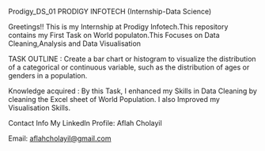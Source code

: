 Prodigy_DS_01
PRODIGY INFOTECH (Internship-Data Science)

Greetings!! This is my Internship at Prodigy Infotech.This repository contains my First Task on World populaton.This Focuses on Data Cleaning,Analysis and Data Visualisation

TASK OUTLINE : Create a bar chart or histogram to visualize the distribution of a categorical or continuous variable, such as the distribution of ages or genders in a population.

Knowledge acquired : By this Task, I enhanced my Skills in Data Cleaning by cleaning the Excel sheet of World Population. I also Improved my Visualisation Skills.

Contact Info My LinkedIn Profile: Aflah Cholayil

Email: aflahcholayil@gmail.com
